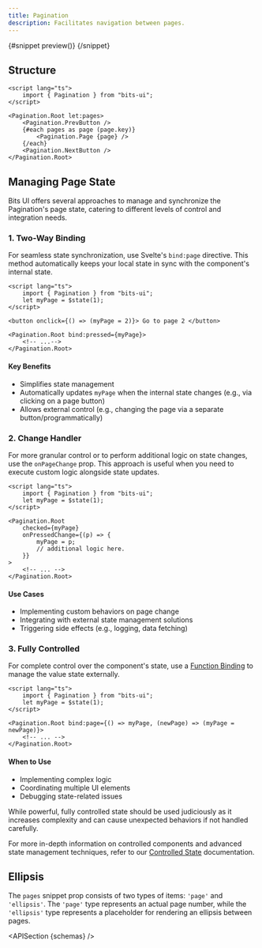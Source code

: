 ```yaml
---
title: Pagination
description: Facilitates navigation between pages.
---
```


<script>
	import { APISection, ComponentPreviewV2, PaginationDemo, Callout } from '$lib/components/index.js'
	let { schemas } = $props()
</script>

<ComponentPreviewV2 name="pagination-demo" componentName="Pagination">

{#snippet preview()}
<PaginationDemo />
{/snippet}

</ComponentPreviewV2>

## Structure

```svelte
<script lang="ts">
	import { Pagination } from "bits-ui";
</script>

<Pagination.Root let:pages>
	<Pagination.PrevButton />
	{#each pages as page (page.key)}
		<Pagination.Page {page} />
	{/each}
	<Pagination.NextButton />
</Pagination.Root>
```

## Managing Page State

Bits UI offers several approaches to manage and synchronize the Pagination's page state, catering to different levels of control and integration needs.

### 1. Two-Way Binding

For seamless state synchronization, use Svelte's `bind:page` directive. This method automatically keeps your local state in sync with the component's internal state.

```svelte
<script lang="ts">
	import { Pagination } from "bits-ui";
	let myPage = $state(1);
</script>

<button onclick={() => (myPage = 2)}> Go to page 2 </button>

<Pagination.Root bind:pressed={myPage}>
	<!-- ...-->
</Pagination.Root>
```

#### Key Benefits

-   Simplifies state management
-   Automatically updates `myPage` when the internal state changes (e.g., via clicking on a page button)
-   Allows external control (e.g., changing the page via a separate button/programmatically)

### 2. Change Handler

For more granular control or to perform additional logic on state changes, use the `onPageChange` prop. This approach is useful when you need to execute custom logic alongside state updates.

```svelte
<script lang="ts">
	import { Pagination } from "bits-ui";
	let myPage = $state(1);
</script>

<Pagination.Root
	checked={myPage}
	onPressedChange={(p) => {
		myPage = p;
		// additional logic here.
	}}
>
	<!-- ... -->
</Pagination.Root>
```

#### Use Cases

-   Implementing custom behaviors on page change
-   Integrating with external state management solutions
-   Triggering side effects (e.g., logging, data fetching)

### 3. Fully Controlled

For complete control over the component's state, use a [Function Binding](https://svelte.dev/docs/svelte/bind#Function-bindings) to manage the value state externally.

```svelte
<script lang="ts">
	import { Pagination } from "bits-ui";
	let myPage = $state(1);
</script>

<Pagination.Root bind:page={() => myPage, (newPage) => (myPage = newPage)}>
	<!-- ... -->
</Pagination.Root>
```

#### When to Use

-   Implementing complex logic
-   Coordinating multiple UI elements
-   Debugging state-related issues

<Callout>

While powerful, fully controlled state should be used judiciously as it increases complexity and can cause unexpected behaviors if not handled carefully.

For more in-depth information on controlled components and advanced state management techniques, refer to our [Controlled State](/docs/controlled-state) documentation.

</Callout>

## Ellipsis

The `pages` snippet prop consists of two types of items: `'page'` and `'ellipsis'`. The `'page'` type represents an actual page number, while the `'ellipsis'` type represents a placeholder for rendering an ellipsis between pages.

<APISection {schemas} />
